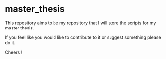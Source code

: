 # master_thesis

This repository aims to be my repository that I will store the scripts for my master thesis.

If you feel like you would like to contribute to it or suggest something please do it. 

Cheers !
